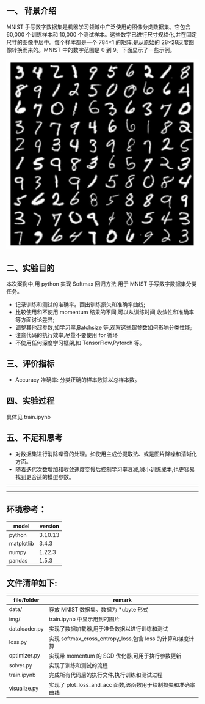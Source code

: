 ## 一、 背景介绍
MNIST 手写数字数据集是机器学习领域中广泛使用的图像分类数据集。它包含 60,000 个训练样本和 10,000 个测试样本。这些数字已进行尺寸规格化,并在固定尺寸的图像中居中。每个样本都是一个 784×1 的矩阵,是从原始的 28×28灰度图像转换而来的。MNIST 中的数字范围是 0 到 9。下面显示了一些示例。 

![示例图片](img/mnist.png)

## 二、实验目的
本次案例中,用 python 实现 Softmax 回归方法,用于 MNIST 手写数字数据集分类任务。
* 记录训练和测试的准确率。画出训练损失和准确率曲线;
* 比较使用和不使用 momentum 结果的不同,可以从训练时间,收敛性和准确率等方面讨论差异;
* 调整其他超参数,如学习率,Batchsize 等,观察这些超参数如何影响分类性能;
* 注意代码的执行效率,尽量不要使用 for 循环
* 不使用任何深度学习框架,如 TensorFlow,Pytorch 等。

## 三、评价指标
* Accuracy 准确率: 分类正确的样本数除以总样本数。

## 四、实验过程
具体见 train.ipynb   

## 五、不足和思考
* 对数据集进行消除噪音的处理。如使用主成份提取法、或是图片降噪和清晰化方面。
* 随着迭代次数增加和收敛速度变慢后控制学习率衰减,减小训练成本,也更容易找到更合适的模型参数。

***
***

## 环境参考：

| model | version |
|----------|----------|
| python                    | 3.10.13 |
| matplotlib                | 3.4.3 |
| numpy                     | 1.22.3 |
| pandas                    | 1.5.3 |

## 文件清单如下:
| file/folder | remark |
|----------|----------|
|   data/               | 存放 MNIST 数据集。数据为 *ubyte 形式 |
|   img/                | train.ipynb 中显示用到的图片 |
|   dataloader.py       | 实现了数据加载器,用于准备数据以进行训练和测试 |
|   loss.py             | 实现 softmax_cross_entropy_loss,包含 loss 的计算和梯度计算 |
|   optimizer.py        | 实现带 momentum 的 SGD 优化器,可用于执行参数更新 |
|   solver.py           | 实现了训练和测试的流程 |
|   train.ipynb         | 完成所有代码后的执行文件,执行训练和测试过程 |
|   visualize.py        | 实现了 plot_loss_and_acc 函数,该函数用于绘制损失和准确率曲线 |